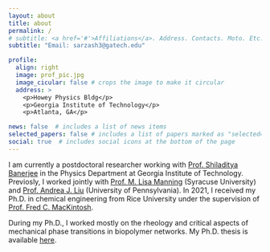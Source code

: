 ```yaml
---
layout: about
title: about
permalink: /
# subtitle: <a href='#'>Affiliations</a>. Address. Contacts. Moto. Etc.
subtitle: "Email: sarzash3@gatech.edu"

profile:
  align: right
  image: prof_pic.jpg
  image_cicular: false # crops the image to make it circular
  address: >
    <p>Howey Physics Bldg</p>
    <p>Georgia Institute of Technology</p>
    <p>Atlanta, GA</p>

news: false  # includes a list of news items
selected_papers: false # includes a list of papers marked as "selected={true}"
social: true  # includes social icons at the bottom of the page
---
```


I am currently a postdoctoral researcher working with [Prof. Shiladitya Banerjee](https://shiladitya-banerjee.com/) in the Physics Department at Georgia Institute of Technology. Previosly, I worked jointly with [Prof. M. Lisa Manning](https://mmanning.expressions.syr.edu/) (Syracuse University) and [Prof. Andrea J. Liu](https://www.physics.upenn.edu/people/standing-faculty/andrea-liu) (University of Pennsylvania). In 2021, I received my Ph.D. in chemical engineering from Rice University under the supervision of [Prof. Fred C. MacKintosh](https://fcmack.web.rice.edu/).

During my Ph.D., I worked mostly on the rheology and critical aspects of mechanical phase transitions in biopolymer networks. My Ph.D. thesis is available [here](https://scholarship.rice.edu/handle/1911/111740).

